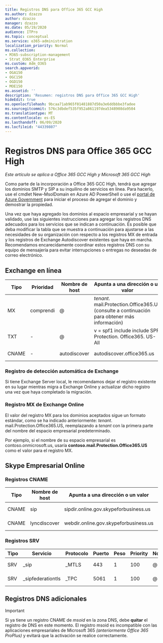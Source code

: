 ```yaml
---
title: Registros DNS para Office 365 GCC High
ms.author: dzazzo
author: dzazzo
manager: dzazzo
ms.date: 05/19/2020
audience: ITPro
ms.topic: conceptual
ms.service: o365-administration
localization_priority: Normal
ms.collection:
- M365-subscription-management
- Strat_O365_Enterprise
ms.custom: Adm_O365
search.appverid:
- OGA150
- OGC150
- OGD150
- MOE150
ms.assetid: ''
description: 'Resumen: registros DNS para Office 365 GCC High'
hideEdit: true
ms.openlocfilehash: 9bcaa71ab965f01481887d50a3e6ddbbbe3fadee
ms.sourcegitcommit: 576c3dbdef535f952a861197dea5348908da9504
ms.translationtype: MT
ms.contentlocale: es-ES
ms.lasthandoff: 06/09/2020
ms.locfileid: "44339807"
---
```

# <a name="dns-records-for-office-365-gcc-high"></a>Registros DNS para Office 365 GCC High

*Este artículo se aplica a Office 365 GCC High y Microsoft 365 GCC High*

Como parte de la incorporación a Office 365 GCC High, tendrá que agregar los dominios SMTP y SIP a su inquilino de servicios en línea.  Para hacerlo, use el cmdlet New-MsolDomain en Azure AD PowerShell o use el [portal de Azure Government](https://portal.azure.us) para iniciar el proceso de agregar el dominio y demostrar la propiedad.

Una vez que haya agregado los dominios al espacio empresarial y se hayan validado, use las siguientes instrucciones para agregar los registros DNS adecuados para los servicios que se indican a continuación.  Es posible que deba modificar la tabla que se muestra a continuación para ajustarse a las necesidades de su organización con respecto a los registros MX de entrada y los registros de Exchange Autodiscover existentes que haya en marcha.  Recomendamos encarecidamente coordinar estos registros DNS con su equipo de mensajería para evitar interrupciones o entregas no deseadas de correo electrónico.

## <a name="exchange-online"></a>Exchange en línea

| Tipo | Prioridad | Nombre de host | Apunta a una dirección o un valor | TTL |
| --- | --- | --- | --- | --- |
| MX | comprendi | @ | *tenant*. mail.Protection.Office365.US (consulte a continuación para obtener más información) | 1 Hour |
| TXT | - | @ | v = spf1 include include SPF. Protection. Office365. US-All | 1 Hour |
| CNAME | - | autodiscover | autodiscover.office365.us | 1 Hour |

### <a name="exchange-autodiscover-record"></a>Registro de detección automática de Exchange

Si tiene Exchange Server local, le recomendamos dejar el registro existente en su lugar mientras migra a Exchange Online y actualizar dicho registro una vez que haya completado la migración. 

### <a name="exchange-online-mx-record"></a>Registro MX de Exchange Online

El valor del registro MX para los dominios aceptados sigue un formato estándar, como se ha indicado anteriormente: *tenant*. mail.Protection.Office365.US, reemplazando a *tenant* con la primera parte del nombre del espacio empresarial predeterminado.

Por ejemplo, si el nombre de su espacio empresarial es contoso.onmicrosoft.us, usaría **contoso.mail.Protection.Office365.US** como el valor para el registro MX.

## <a name="skype-for-business-online"></a>Skype Empresarial Online

### <a name="cname-records"></a>Registros CNAME

| Tipo | Nombre de host | Apunta a una dirección o un valor | TTL |
| --- | --- | --- | --- |
| CNAME | sip | sipdir.online.gov.skypeforbusiness.us | 1 Hour |
| CNAME | lyncdiscover | webdir.online.gov.skypeforbusiness.us | 1 Hour |

### <a name="srv-records"></a>Registros SRV

| Tipo | Servicio | Protocolo | Puerto | Peso | Priority | Nombre | Target | TTL |
| --- | --- | --- | --- | --- | --- | --- | --- | --- |
| SRV | \_sip | \_MTLS | 443 | 1  | 100 | @ | sipdir.online.gov.skypeforbusiness.us | 1 hora |
| SRV | \_sipfederationtls | \_TPC | 5061 | 1  | 100 | @ | sipfed.online.gov.skypeforbusiness.us | 1 Hour |

## <a name="additional-dns-records"></a>Registros DNS adicionales

> [!IMPORTANT]
> Si ya tiene un registro CNAME de *msoid* en la zona DNS, debe **quitar** el registro de DNS en este momento.  El registro msoid es incompatible con las aplicaciones empresariales de Microsoft 365 *(anteriormente Office 365 ProPlus)* y evitará que la activación se realice correctamente.
